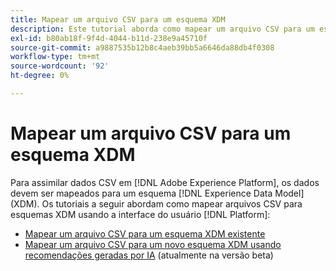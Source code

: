 ```yaml
---
title: Mapear um arquivo CSV para um esquema XDM
description: Este tutorial aborda como mapear um arquivo CSV para um esquema XDM usando a interface do usuário do Adobe Experience Platform.
exl-id: b80ab18f-9f4d-4044-b11d-238e9a45710f
source-git-commit: a9887535b12b8c4aeb39bb5a6646da88db4f0308
workflow-type: tm+mt
source-wordcount: '92'
ht-degree: 0%

---
```


# Mapear um arquivo CSV para um esquema XDM

Para assimilar dados CSV em [!DNL Adobe Experience Platform], os dados devem ser mapeados para um esquema [!DNL Experience Data Model] (XDM). Os tutoriais a seguir abordam como mapear arquivos CSV para esquemas XDM usando a interface do usuário [!DNL Platform]:

* [Mapear um arquivo CSV para um esquema XDM existente](./existing-schema.md)
* [Mapear um arquivo CSV para um novo esquema XDM usando recomendações geradas por IA](./recommendations.md) (atualmente na versão beta)

